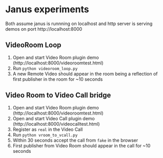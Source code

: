 # Janus experiments

Both assume janus is runnning on localhost and http server is serving demos on port http://localhost:8000

## VideoRoom Loop

1. Open and start Video Room plugin demo (http://localhost:8000/videoroomtest.html)
2. Run `python videoroom_loop.py`
3. A new Remote Video should appear in the room being a reflection of first publisher in the room for ~10 seconds

## Video Room to Video Call bridge

1. Open and start Video Room plugin demo (http://localhost:8000/videoroomtest.html)
1. Open and start Video Call plugin demo (http://localhost:8000/videocalltest.html)
1. Register as `real` in the Video Call
1. Run `python vroom_to_vcall.py`
1. Within 30 seconds accept the call from `fake` in the browser
1. First publisher from Video Room should appear in the call for ~10 seconds
